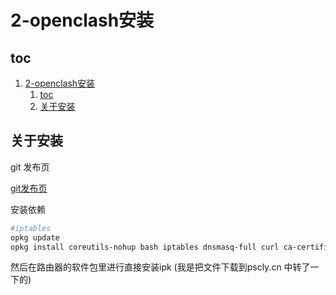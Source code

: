 # 2-openclash安装

## toc

1. [2-openclash安装](#2-openclash安装)
    1. [toc](#toc)
    2. [关于安装](#关于安装)

## 关于安装

git 发布页

[git发布页](https://github.com/vernesong/OpenClash/releases)

安装依赖

```bash
#iptables
opkg update
opkg install coreutils-nohup bash iptables dnsmasq-full curl ca-certificates ipset ip-full iptables-mod-tproxy iptables-mod-extra libcap libcap-bin ruby ruby-yaml kmod-tun kmod-inet-diag unzip luci-compat luci luci-base
```

然后在路由器的软件包里进行直接安装ipk  (我是把文件下载到pscly.cn 中转了一下的)

<CommentService/>
